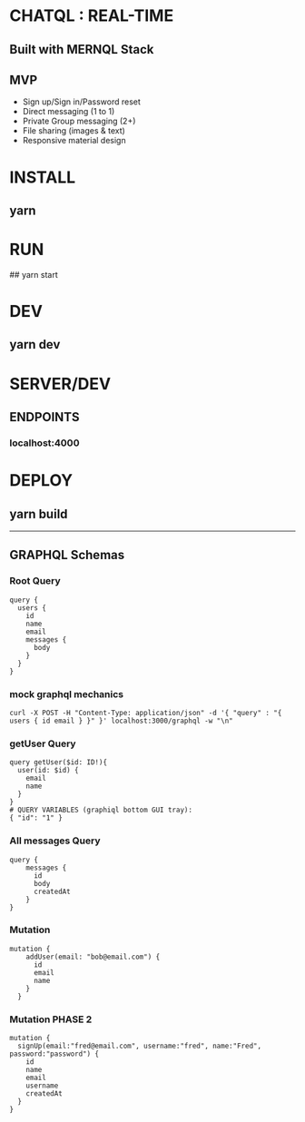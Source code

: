 # CHATQL : REAL-TIME 
## Built with MERNQL Stack

## MVP
* Sign up/Sign in/Password reset
* Direct messaging (1 to 1)
* Private Group messaging (2+)
* File sharing (images & text)
* Responsive material design

# INSTALL 
## yarn 

# RUN
## yarn start

# DEV
## yarn dev 

# SERVER/DEV
## ENDPOINTS 
### localhost:4000

# DEPLOY 
## yarn build

***************************************************

## GRAPHQL Schemas

### Root Query
```
query {
  users {
    id
    name
    email
    messages {
      body
    }
  }
}
```

### mock graphql mechanics
```
curl -X POST -H "Content-Type: application/json" -d '{ "query" : "{ users { id email } }" }' localhost:3000/graphql -w "\n"
```

### getUser Query
```
query getUser($id: ID!){
  user(id: $id) {
    email
    name
  }
}
# QUERY VARIABLES (graphiql bottom GUI tray):
{ "id": "1" }
```

### All messages Query
```
query {
    messages {
      id
      body
      createdAt
	}
}
```



### Mutation
```
mutation {
    addUser(email: "bob@email.com") {
      id
      email
      name
    }
  }
```

### Mutation PHASE 2
```
mutation {
  signUp(email:"fred@email.com", username:"fred", name:"Fred", password:"password") {
    id
    name
    email
    username
    createdAt
  }
}
